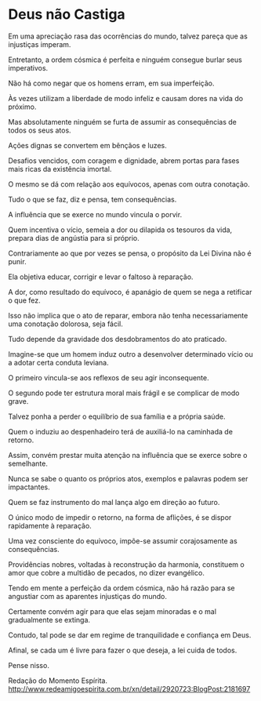 # Deus não Castiga

Em uma apreciação rasa das ocorrências do mundo, talvez pareça que as injustiças imperam.

Entretanto, a ordem cósmica é perfeita e ninguém consegue burlar seus imperativos.

Não há como negar que os homens erram, em sua imperfeição.

Às vezes utilizam a liberdade de modo infeliz e causam dores na vida do próximo.

Mas absolutamente ninguém se furta de assumir as consequências de todos os seus atos.

Ações dignas se convertem em bênçãos e luzes.

Desafios vencidos, com coragem e dignidade, abrem portas para fases mais ricas da existência imortal.

O mesmo se dá com relação aos equívocos, apenas com outra conotação.

Tudo o que se faz, diz e pensa, tem consequências.

A influência que se exerce no mundo vincula o porvir.

Quem incentiva o vício, semeia a dor ou dilapida os tesouros da vida, prepara dias de angústia para si próprio.

Contrariamente ao que por vezes se pensa, o propósito da Lei Divina não é punir.

Ela objetiva educar, corrigir e levar o faltoso à reparação.

A dor, como resultado do equívoco, é apanágio de quem se nega a retificar o que fez.

Isso não implica que o ato de reparar, embora não tenha necessariamente uma conotação dolorosa, seja fácil.

Tudo depende da gravidade dos desdobramentos do ato praticado.

Imagine-se que um homem induz outro a desenvolver determinado vício ou a adotar certa conduta leviana.

O primeiro vincula-se aos reflexos de seu agir inconsequente.

O segundo pode ter estrutura moral mais frágil e se complicar de modo grave.

Talvez ponha a perder o equilíbrio de sua família e a própria saúde.

Quem o induziu ao despenhadeiro terá de auxiliá-lo na caminhada de retorno.

Assim, convém prestar muita atenção na influência que se exerce sobre o semelhante.

Nunca se sabe o quanto os próprios atos, exemplos e palavras podem ser impactantes.

Quem se faz instrumento do mal lança algo em direção ao futuro.

O único modo de impedir o retorno, na forma de aflições, é se dispor rapidamente à reparação.

Uma vez consciente do equívoco, impõe-se assumir corajosamente as consequências.

Providências nobres, voltadas à reconstrução da harmonia, constituem o amor que cobre a multidão de pecados, no dizer evangélico.

Tendo em mente a perfeição da ordem cósmica, não há razão para se angustiar com as aparentes injustiças do mundo.

Certamente convém agir para que elas sejam minoradas e o mal gradualmente se extinga.

Contudo, tal pode se dar em regime de tranquilidade e confiança em Deus.

Afinal, se cada um é livre para fazer o que deseja, a lei cuida de todos.

Pense nisso.

Redação do Momento Espírita.
http://www.redeamigoespirita.com.br/xn/detail/2920723:BlogPost:2181697
